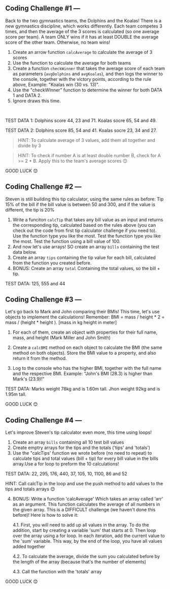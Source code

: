 ## Coding Challenge #1 &mdash;

Back to the two gymnastics teams, the Dolphins and the Koalas! There is a new gymnastics discipline, which works differently.
Each team competes 3 times, and then the average of the 3 scores is calculated (so one average score per team).
A team ONLY wins if it has at least DOUBLE the average score of the other team. Otherwise, no team wins!

1. Create an arrow function `calcAverage` to calculate the average of 3 scores
2. Use the function to calculate the average for both teams
3. Create a function `checkWinner` that takes the average score of each team as parameters
   (`avgDolphins` and `avgKoalas`), and then logs the winner to the console, together with the victory points, according to the rule above, Example: "Koalas win (30 vs. 13)".
4. Use the "checkWInner" function to determine the winner for both DATA 1 and DATA 2.
5. Ignore draws this time.

<br />

TEST DATA 1: Dolphins score 44, 23 and 71. Koalas socre 65, 54 and 49.

TEST DATA 2: Dolphins score 85, 54 and 41. Koalas socre 23, 34 and 27.

> HINT: To calculate average of 3 values, add them all together and divide by 3

> HINT: To check if number A is at least double number B, check for A >= 2 \* B. Apply this to the team's average scores 😊

GOOD LUCK 😊

## Coding Challenge #2 &mdash;

Steven is still building this tip calculator, using the same rules as before: Tip 15% of the bill if the bill value is between 50 and 300, and if the value is different, the tip is 20%

1. Write a funciton `calcTip` that takes any bill value as an input and returns the corresponding tip, calculated based on the rules above (you can check out the code from first tip calculator challenge if you need to). Use the function type you like the most. Test the function type you like the most. Test the function using a bill value of 100.
2. And now let's use arrays! SO create an array `bills` containing the test data below.
3. Create an array `tips` containing the tip value for each bill, calculated from the function you created before.
4. BONUS: Create an array `total` Containing the total values, so the bill + tip.

TEST DATA: 125, 555 and 44

## Coding Challenge #3 &mdash;

Let's go back to Mark and John comparing their BMIs! This time, let's use objects to implement the calculations! Remember: BMI = mass / height \* 2 = mass / (height \* height ). [mass in kg height in meter]

1. For each of them, create an object with properties for their full name, mass, and height (Mark Miller and John Smith)

2. Create a `calcBMI` method on each object to calculate the BMI (the same method on both objects). Store the BMI value to a property, and also return it from the method.

3. Log to the console who has the higher BMI, together with the full name and the respective BMI. Example: "John's BMI (28.3) is higher than Mark's (23.9)!"

TEST DATA: Marks weight 78kg and is 1.60m tall. Jhon weight 92kg and is 1.95m tall.

GOOD LUCK 😊

## Coding Challenge #4 &mdash;

Let's improve Steven's tip calculator even more, this time using loops!

1. Create an array `bills` containing all 10 test bill values
2. Create emptry arrays for the tips and the totals ('tips' and 'totals')
3. Use the "calcTips' function we wrote before (no need to repeat) to calculate tips and total values (bill + tip) for every bill value in the bills array.Use a for loop to preform the 10 calculations!

TEST DATA: 22, 295, 176, 440, 37, 105, 10, 1100, 86 and 52

HINT: Call calcTip in the loop and use the push method to add values to the tips and totals arrays 😊

4. BONUS: Write a function 'calcAverage' Which takes an array called 'arr' as an argument. This function calculates the average of all numbers in the given array. This is a DIFFICULT challenge (we haven't done this before)! Here is how to solve it:

   4.1. First, you will need to add up all values in the array. To do the addition, start by creating a variable 'sum' that starts at 0. Then loop over the array using a for loop. In each iteration, add the current value to the 'sum' variable. This way, by the end of the loop, you have all values added together

   4.2. To calculate the average, divide the sum you calculated before by the length of the array (because that's the number of elements)

   4.3. Call the function with the 'totals' array

GOOD LUCK 😊
